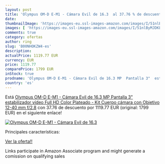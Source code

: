 ```yaml
---
layout: post
title: 'Olympus OM-D E-M1 - Cámara Evil de 16.3  al 37.76 % de descuento'
date: 
thumbnailImage: 'https://images-eu.ssl-images-amazon.com/images/I/51nlByMJDKL._SL200_.jpg'
images: [ 'https://images-eu.ssl-images-amazon.com/images/I/51nlByMJDKL._SL200_.jpg' ]
comments: true
category: ofertas
author: ring
slug: 'B00NHOKZW4-es'
description:
actualPrice: 1119.77 EUR
currency: EUR
price: 1119.77
comparePrice: 1799 EUR
inStock: true
prodname: 'Olympus OM-D E-M1 - Cámara Evil de 16.3 MP  Pantalla 3"  estabilizador  vídeo Full HD   Color Plateado - Kit Cuerpo cámara con Objetivo 12-40 mm f/2.8'
country: 'es'
---
```


Está [Olympus OM-D E-M1 - Cámara Evil de 16.3 MP  Pantalla 3"  estabilizador  vídeo Full HD   Color Plateado - Kit Cuerpo cámara con Objetivo 12-40 mm f/2.8](https://www.amazon.es/dp/B00NHOKZW4/?tag=tolees-21) con 37.76 de descuento por 1119.77 EUR (original: 1799 EUR) en el siguiente enlace!

[![Olympus OM-D E-M1 - Cámara Evil de 16.3 ](https://images-eu.ssl-images-amazon.com/images/I/51nlByMJDKL._SL200_.jpg)](https://www.amazon.es/dp/B00NHOKZW4/?tag=tolees-21)

Principales características:


[Ver la oferta!!](https://www.amazon.es/dp/B00NHOKZW4/?tag=tolees-21)

Links participate in Amazon Associate program and might generate a comission on qualifying sales


